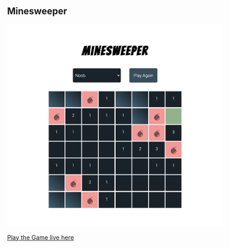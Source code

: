 ## Minesweeper

![alt text](https://github.com/SangeetManghnani/minesweeper/blob/master/minesweeper.png?raw=true)


[Play the Game live here](https://sangeetmanghnani.github.io/minesweeper/)